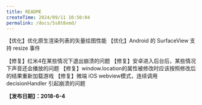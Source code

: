 ```yaml
---
title: README
createTime: 2024/09/11 10:50:04
permalink: /docs/5s8t8xmd/
---
```

【优化】优化原生渲染列表的矢量绘图性能
【优化】Android 的 SurfaceView 支持 resize 事件

【修复】红米4在某些情况下退出崩溃的问题
【修复】安卓进入后台后，某些情况下声音还会播放的问题
【修复】window.location的属性被修改时应该按照修改后的结果重新加载游戏
【修复】微端 iOS webview模式，连续调用 decisionHandler 引起崩溃的问题

**【发布日期】：2018-6-4**